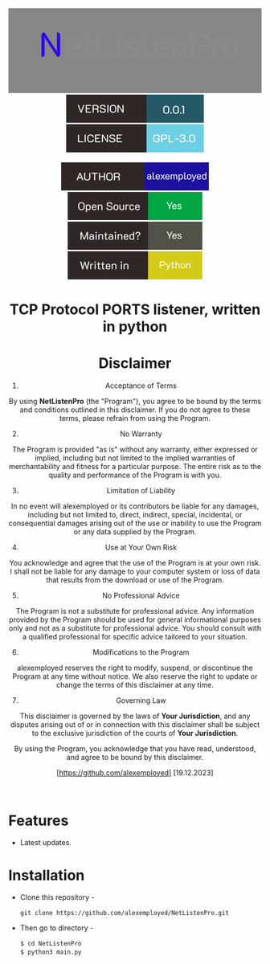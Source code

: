 <div align="center">
  <img src="https://raw.githubusercontent.com/alexemployed/NetListenPro/main/.github/misc/logo.png"></img><br>
  <img src="https://raw.githubusercontent.com/alexemployed/NetListenPro/e3f9f6b7a2f5242d5689023a4fd0b2c72f4eac89/.github/misc/version.svg"></img>
  <img src="https://raw.githubusercontent.com/alexemployed/NetListenPro/910360bc12546cfd472dd2b7f8c4c9de1280e6dd/.github/misc/LICENSE.svg"></img><br><br>
  <img src="https://raw.githubusercontent.com/alexemployed/NetListenPro/ab4be0dc0f14ed7e6c43ec998401f9cc3486cf38/.github/misc/AUTHOR.svg"></img>
  <img src="https://raw.githubusercontent.com/alexemployed/NetListenPro/b65a48bfc1abb924faae2418b754c9f3741ca2ff/.github/misc/Open%20source.svg"></img>
  <img src="https://raw.githubusercontent.com/alexemployed/NetListenPro/65152da645ca08d812105cc44a6669d99bf20e3b/.github/misc/Maintained.svg"></img>
  <img src="https://raw.githubusercontent.com/alexemployed/NetListenPro/65152da645ca08d812105cc44a6669d99bf20e3b/.github/misc/Written%20in.svg"></img>

  # TCP Protocol PORTS listener, written in python
  # Disclaimer
1. Acceptance of Terms

By using **NetListenPro** (the "Program"), you agree to be bound by the terms and conditions outlined in this disclaimer. If you do not agree to these terms, please refrain from using the Program.

2. No Warranty

The Program is provided "as is" without any warranty, either expressed or implied, including but not limited to the implied warranties of merchantability and fitness for a particular purpose. The entire risk as to the quality and performance of the Program is with you.

3. Limitation of Liability

In no event will alexemployed or its contributors be liable for any damages, including but not limited to, direct, indirect, special, incidental, or consequential damages arising out of the use or inability to use the Program or any data supplied by the Program.

4. Use at Your Own Risk

You acknowledge and agree that the use of the Program is at your own risk. I shall not be liable for any damage to your computer system or loss of data that results from the download or use of the Program.

5. No Professional Advice

The Program is not a substitute for professional advice. Any information provided by the Program should be used for general informational purposes only and not as a substitute for professional advice. You should consult with a qualified professional for specific advice tailored to your situation.

6. Modifications to the Program

alexemployed reserves the right to modify, suspend, or discontinue the Program at any time without notice. We also reserve the right to update or change the terms of this disclaimer at any time.

7. Governing Law

This disclaimer is governed by the laws of **Your Jurisdiction**, and any disputes arising out of or in connection with this disclaimer shall be subject to the exclusive jurisdiction of the courts of **Your Jurisdiction**.

By using the Program, you acknowledge that you have read, understood, and agree to be bound by this disclaimer.

[https://github.com/alexemployed]
[19.12.2023]
</div><br>

# Features
* Latest updates.

# Installation
* Clone this repository -
  ```git
  git clone https://github.com/alexemployed/NetListenPro.git
  ```
* Then go to directory -
  ```zsh
  $ cd NetListenPro
  $ python3 main.py
  ```

